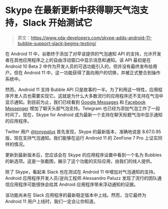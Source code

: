 # Skype 在最新更新中获得聊天气泡支持，Slack 开始测试它

> 原文：<https://www.xda-developers.com/skype-adds-android-11-bubble-support-slack-begins-testing/>

在 Android 11 中，谷歌终于添加了对早该提供的气泡通知 API 的支持，允许开发者在其他应用程序之上的自由浮动窗口中显示消息和通知。该 API 最初是在 Android 10 Beta 2 中作为开发人员的可选功能引入的，但并没有最终发布给用户。但在 Android 11 中，这一功能获得了面向用户的切换，并被正式整合到操作系统中。

然而，Android 11 支持 Bubble API 只是故事的一半。为了利用这一特性，应用程序开发人员也需要实现它。这就是为什么大多数流行的应用程序还不支持在气泡中显示通知。到目前为止，我们已经看到 [Google Messages](https://www.xda-developers.com/googles-messages-beta-now-shows-bubble-notifications-on-android-11/) 和 [Facebook Messenger](https://www.xda-developers.com/facebook-messenger-chat-heads-switch-android-11-bubble-notifications-api/) 增加了聊天头部气泡支持。Telegram 也已经为添加气泡工作了一段时间了。现在，Skype for Android 成为最新一个支持在聊天标题气泡中显示通知的应用程序。

Twitter 用户 [*@tonypalus*](https://twitter.com/tonypalus?lang=en) 首先发现，Skype 的最新版本，准确地说是 8.67.0.95 版，现在支持气泡通知。我们能够在运行 Android 11 的 ZenFone 7 Pro 上证实同样的情况。

更新到最新版本后，您应该会在 Skype 的应用程序设置中看到一个名为 Bubbles 的新选项。这是一张截图，展示了这个功能的实际应用，由我们的线人提供。

除了 Skype，看起来 Slack 也在测试在 Android 11 中增加对气泡通知的支持。Android 应用程序开发人员/逆向工程师 Alessandro Paluzz 发现了流行的团队通信应用程序可能很快会给其 Android 应用程序带来浮动通知的证据。

该功能尚未在 Slack 应用程序的最新稳定版本中上线。然而，当它最终为 Android 11 用户上线时，我们一定会让你知道。